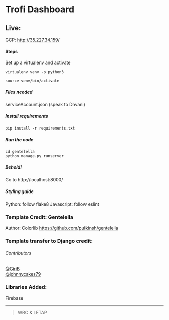 # Trofi Dashboard

## Live: 
GCP: http://35.227.34.159/

#### Steps
Set up a virtualenv and activate

    virtualenv venv -p python3
    
    source venv/bin/activate

##### Files needed
serviceAccount.json (speak to Dhvani)

##### Install requirements 
    pip install -r requirements.txt

##### Run the code
    cd gentelella
    python manage.py runserver 
    
##### Behold!
Go to http://localhost:8000/

##### Styling guide
Python: follow flake8
Javascript: follow eslint

### Template Credit: Gentelella
Author: Colorlib
https://github.com/puikinsh/gentelella

### Template transfer to Django credit: 
###### Contributors 
[@GiriB](https://github.com/GiriB)  
[@johnnycakes79](https://github.com/johnnycakes79)

### Libraries Added:
Firebase 

---

> WBC & LETAP

